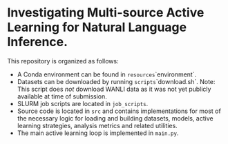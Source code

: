 # Investigating Multi-source Active Learning for Natural Language Inference.

This repository is organized as follows:

* A Conda environment can be found in `resources`\`environment`.
* Datasets can be downloaded by running `scripts`\`download.sh`. Note: This script does _not_ download WANLI data as it was not yet publicly available at time of submission.
* SLURM job scripts are located in `job_scripts`.
* Source code is located in `src` and contains implementations for most of the necessary logic for loading and building datasets, models, active learning strategies, analysis metrics and related utilities. 
* The main active learning loop is implemented in `main.py`.
 
